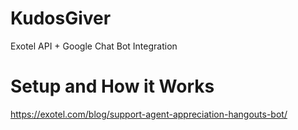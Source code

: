# KudosGiver
Exotel API + Google Chat Bot Integration

# Setup and How it Works
https://exotel.com/blog/support-agent-appreciation-hangouts-bot/

